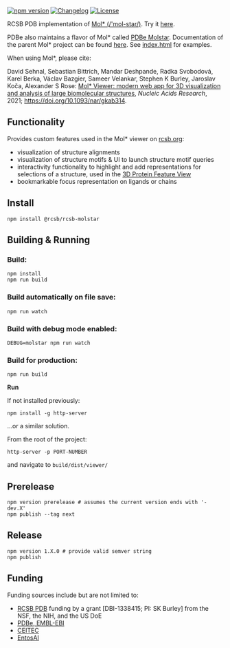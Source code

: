 [![npm version](https://badge.fury.io/js/%40rcsb%2Frcsb-molstar.svg)](https://www.npmjs.com/package/@rcsb/rcsb-molstar)
[![Changelog](https://img.shields.io/badge/changelog--lightgrey.svg?style=flat)](https://github.com/molstar/rcsb-molstar/blob/master/CHANGELOG.md)
[![License](http://img.shields.io/badge/license-MIT-blue.svg?style=flat)](./LICENSE)

RCSB PDB implementation of [Mol* (/'mol-star/)](https://github.com/molstar/molstar).
Try it [here](https://rcsb.org/3d-view/).

PDBe also maintains a flavor of Mol* called [PDBe Molstar](https://github.com/PDBeurope/pdbe-molstar).
Documentation of the parent Mol* project can be found [here](https://molstar.org/docs/). See [index.html](https://github.com/molstar/rcsb-molstar/blob/master/src/viewer/index.html) for examples.

When using Mol*, please cite:

David Sehnal, Sebastian Bittrich, Mandar Deshpande, Radka Svobodová, Karel Berka, Václav Bazgier, Sameer Velankar, Stephen K Burley, Jaroslav Koča, Alexander S Rose: [Mol* Viewer: modern web app for 3D visualization and analysis of large biomolecular structures](https://doi.org/10.1093/nar/gkab314), *Nucleic Acids Research*, 2021; https://doi.org/10.1093/nar/gkab314.

## Functionality
Provides custom features used in the Mol* viewer on [rcsb.org](https://www.rcsb.org/3d-view):
- visualization of structure alignments
- visualization of structure motifs & UI to launch structure motif queries
- interactivity functionality to highlight and add representations for selections of a structure, used in the [3D Protein Feature View](https://www.rcsb.org/3d-sequence/4hhb)
- bookmarkable focus representation on ligands or chains

## Install
    npm install @rcsb/rcsb-molstar

## Building & Running

### Build:
    npm install
    npm run build

### Build automatically on file save:
    npm run watch

### Build with debug mode enabled:
    DEBUG=molstar npm run watch

### Build for production:
    npm run build

**Run**

If not installed previously:

    npm install -g http-server

...or a similar solution.

From the root of the project:

    http-server -p PORT-NUMBER

and navigate to `build/dist/viewer/`

## Prerelease
    npm version prerelease # assumes the current version ends with '-dev.X'
    npm publish --tag next

## Release
    npm version 1.X.0 # provide valid semver string
    npm publish

## Funding
Funding sources include but are not limited to:
* [RCSB PDB](https://www.rcsb.org) funding by a grant [DBI-1338415; PI: SK Burley] from the NSF, the NIH, and the US DoE
* [PDBe, EMBL-EBI](https://pdbe.org)
* [CEITEC](https://www.ceitec.eu/)
* [EntosAI](https://www.entos.ai)